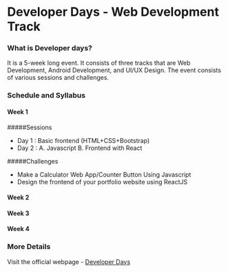 # Developer Days - Web Development Track

### What is Developer days?
It is a 5-week long event. It consists of three tracks that are Web Development, Android Development, and UI/UX Design. The event consists of various sessions and challenges.

### Schedule and Syllabus

#### Week 1

#####Sessions
- Day 1 : Basic frontend (HTML+CSS+Bootstrap)
- Day 2 : 
    A. Javascript
    B. Frontend with React
    
#####Challenges
- Make a Calculator Web App/Counter Button Using Javascript
- Design the frontend of your portfolio website using ReactJS

#### Week 2

#### Week 3

#### Week 4

### More Details
Visit the official webpage - [Developer Days](https://developerdays.tech/track/0)
